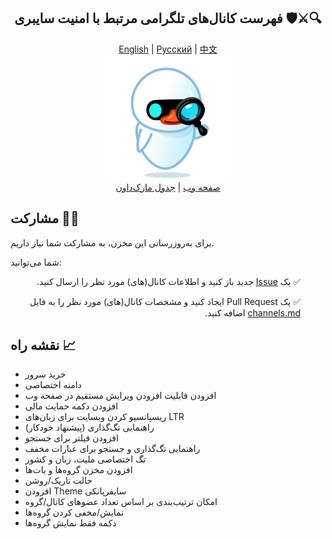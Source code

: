 <div align="center">
<h2>فهرست کانال‌های تلگرامی مرتبط با امنیت سایبری 🛡️⚔️🔍</h2>
</div>
<div align="center">
  <a href="./README-en.md">English</a> | 
  <a href="./README-ru.md">Русский</a> | 
  <a href="./README-zh.md">中文</a>
</div>

<div align="center">
  <img src="../src/assets/icon.png" width="200" height="200" alt="Icon">
</div>

<div align="center">
  <a href="https://mehrazino.github.io/tg-cybersec/">صفحه وب</a> |
  <a href="../src/data/channels.md">جدول مارک‌داون</a>
</div>

## مشارکت 🤝🔄

برای به‌روزرسانی این مخزن، به مشارکت شما نیاز داریم.

شما می‌توانید:

<ul dir="rtl">
  <p>✅ یک <a href="https://github.com/mehrazino/tg-cybersec/issues/new">Issue</a> جدید باز کنید و اطلاعات کانال(های) مورد نظر را ارسال کنید.</p>
  <p>✅ یک Pull Request ایجاد کنید و مشخصات کانال(های) مورد نظر را به فایل <a href="../src/data/channels.md">channels.md</a> اضافه کنید.</p>
</ul>

## نقشه راه 📈
- خرید سرور
- دامنه اختصاصی
- افزودن قابلیت افزودن ویرایش مستقیم در صفحه وب
- افزودن دکمه حمایت مالی
- ریسپانسیو کردن وبسایت برای زبان‌های LTR
- راهنمایی تگ‌گذاری (پیشنهاد خودکار)
- افزودن فیلتر برای جستجو
- راهنمایی تگ‌گذاری و جستجو برای عبارات مخفف
- تگ اختصاصی ملیت‌، زبان و کشور
- افزودن مخزن گروه‌ها و بات‌ها
- حالت تاریک‌/روشن
- افزودن Theme سایفرپانکی
- امکان ترتیب‌بندی بر اساس تعداد عضوهای کانال/گروه
- نمایش/مخفی کردن گروه‌ها
- دکمه فقط نمایش گروه‌ها
